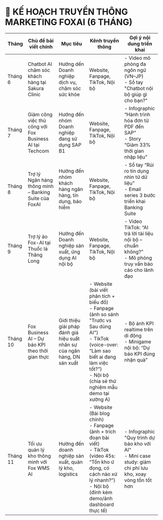 # 📆 KẾ HOẠCH TRUYỀN THÔNG MARKETING FOXAI (6 THÁNG)

| Tháng     | Chủ đề bài viết chính                                             | Mục tiêu                                                | Kênh truyền thông                                                                 | Gợi ý nội dung triển khai                                                                                      |
|-----------|-------------------------------------------------------------------|----------------------------------------------------------|-----------------------------------------------------------------------------------|------------------------------------------------------------------------------------------------------------------|
| Tháng 6   | Chatbot AI chăm sóc khách hàng tại Sakura Clinic                 | Hướng dến Doanh nghiệp dịch vụ, chăm sóc sức khỏe           | Website, Fanpage, TikTok, Nội bộ                                                 | - Video mô phỏng đa ngôn ngữ (VN–JP) <br> - Sổ tay "Chatbot nội bộ giúp gì cho bạn?"                            |
| Tháng 7   | Giảm công việc thủ công với Fox Business AI tại Techcom          | Hướng đến nhóm Doanh nghiệp đang sử dụng SAP B1             | Website, Fanpage, TikTok, Nội bộ                                                 | - Infographic “Hành trình hóa đơn từ PDF đến SAP” <br> - Story “Giảm 33% thời gian nhập liệu”                   |
| Tháng 8   | Trợ lý Ngân hàng thông minh – Banking Suite của FoxAI            | Hướng đến nhóm khách hàng ngân hàng, tín dụng, bảo hiểm        | Website, Fanpage, TikTok, Nội bộ                                                 | - Sổ tay “Rủi ro tín dụng nhìn từ dữ liệu” <br> - Email series 3 bước triển khai Banking Suite                  |
| Tháng 9   | Trợ lý ảo Fox-AI tại Thuốc lá Thăng Long                          | Hướng đến Doanh nghiệp sản xuất, ứng dụng AI nội bộ          | Website, Fanpage, TikTok, Nội bộ                                                 | - Video TikTok: “AI trả lời tài liệu nội bộ – chuẩn không?” <br> - Mô phỏng truy vấn báo cáo cho lãnh đạo      |
| Tháng 10  | Fox Business AI – Dự báo KPI theo thời gian thực                 | Giới thiệu giải pháp đánh giá hiệu suất nhân sự của ngân hàng, DN sản xuất   | - Website (bài viết phân tích + biểu đồ) <br> - Fanpage (ảnh so sánh "Trước vs Sau dùng AI") <br> - TikTok (voice-over: “Làm sao biết ai đang làm việc tốt?”) <br> - Nội bộ (chia sẻ thử nghiệm mẫu demo tại xưởng A) | - Bộ ảnh KPI realtime trên di động <br> - Minigame nội bộ: “Dự báo KPI đúng nhận quà”                           |
| Tháng 11  | Tối ưu quản lý kho thông minh với Fox WMS AI                     | Hướng đến doanh nghiệp sản xuất, quản lý kho, logistics          | - Website (Bài blog chính) <br> - Fanpage (ảnh + trích đoạn bài viết) <br> - TikTok (video 45s: “Tồn kho ứ đọng, có cách nào xử lý nhanh?”) <br> - Nội bộ (đính kèm demo/ảnh dashboard thực tế) | - Infographic "Quy trình dự báo kho với AI" <br> - Mini case study: giảm chi phí lưu kho, xoay vòng tồn tốt hơn |
